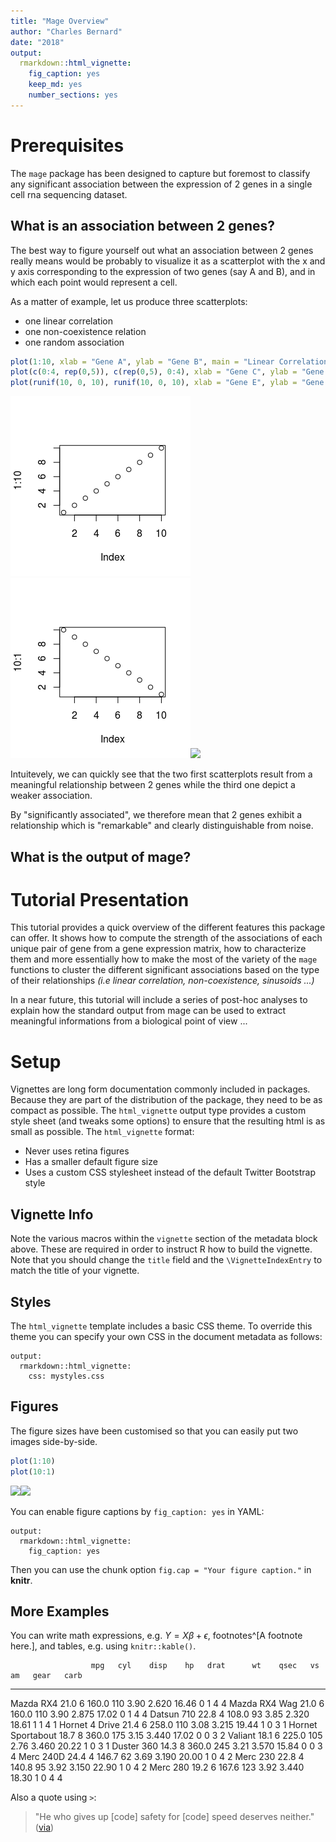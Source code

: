 ```yaml
---
title: "Mage Overview"
author: "Charles Bernard"
date: "2018"
output: 
  rmarkdown::html_vignette:
    fig_caption: yes
    keep_md: yes
    number_sections: yes
---
```




# Prerequisites

The `mage` package has been designed to capture but foremost to classify any significant association 
between the expression of 2 genes in a single cell rna sequencing dataset.

## What is an association between 2 genes?

The best way to figure yourself out what an association between 2 genes really means would be probably to 
visualize it as a scatterplot with the x and y axis corresponding to the expression of two genes (say A and B),
and in which each point would represent a cell. 

As a matter of example, let us produce three scatterplots:

- one linear correlation
- one non-coexistence relation
- one random association


```r
plot(1:10, xlab = "Gene A", ylab = "Gene B", main = "Linear Correlation");
plot(c(0:4, rep(0,5)), c(rep(0,5), 0:4), xlab = "Gene C", ylab = "Gene D", main = "Non-Coexistence");
plot(runif(10, 0, 10), runif(10, 0, 10), xlab = "Gene E", ylab = "Gene F", main = "Random");
```

![](mage-overview_files/figure-html/unnamed-chunk-1-1.png)![](mage-overview_files/figure-html/unnamed-chunk-1-2.png)![](mage-overview_files/figure-html/unnamed-chunk-1-3.png)

Intuitevely, we can quickly see that the two first scatterplots result from a meaningful relationship 
between 2 genes while the third one depict a weaker association.

By "significantly associated", we therefore mean that 2 genes exhibit a relationship which is "remarkable" 
and clearly distinguishable from noise. 

## What is the output of mage?

# Tutorial Presentation

This tutorial provides a quick overview of the different features this package can offer. 
It shows how to compute the strength of the associations of each unique pair of gene from a gene 
expression matrix, how to characterize them and more essentially how to make the most of the variety 
of the `mage` functions to cluster the different significant associations based on the type of their 
relationships *(i.e linear correlation, non-coexistence, sinusoids ...)*

In a near future, this tutorial will include a series of post-hoc analyses to explain how the standard
output from mage can be used to extract meaningful informations from a biological point of view ...

# Setup


Vignettes are long form documentation commonly included in packages. Because they are part of the distribution of the package, they need to be as compact as possible. The `html_vignette` output type provides a custom style sheet (and tweaks some options) to ensure that the resulting html is as small as possible. The `html_vignette` format:

- Never uses retina figures
- Has a smaller default figure size
- Uses a custom CSS stylesheet instead of the default Twitter Bootstrap style

## Vignette Info

Note the various macros within the `vignette` section of the metadata block above. These are required in order to instruct R how to build the vignette. Note that you should change the `title` field and the `\VignetteIndexEntry` to match the title of your vignette.

## Styles

The `html_vignette` template includes a basic CSS theme. To override this theme you can specify your own CSS in the document metadata as follows:

    output: 
      rmarkdown::html_vignette:
        css: mystyles.css

## Figures

The figure sizes have been customised so that you can easily put two images side-by-side. 


```r
plot(1:10)
plot(10:1)
```

![](mage-overview_files/figure-html/unnamed-chunk-2-1.png)![](mage-overview_files/figure-html/unnamed-chunk-2-2.png)

You can enable figure captions by `fig_caption: yes` in YAML:

    output:
      rmarkdown::html_vignette:
        fig_caption: yes

Then you can use the chunk option `fig.cap = "Your figure caption."` in **knitr**.

## More Examples

You can write math expressions, e.g. $Y = X\beta + \epsilon$, footnotes^[A footnote here.], and tables, e.g. using `knitr::kable()`.


                      mpg   cyl    disp    hp   drat      wt    qsec   vs   am   gear   carb
------------------  -----  ----  ------  ----  -----  ------  ------  ---  ---  -----  -----
Mazda RX4            21.0     6   160.0   110   3.90   2.620   16.46    0    1      4      4
Mazda RX4 Wag        21.0     6   160.0   110   3.90   2.875   17.02    0    1      4      4
Datsun 710           22.8     4   108.0    93   3.85   2.320   18.61    1    1      4      1
Hornet 4 Drive       21.4     6   258.0   110   3.08   3.215   19.44    1    0      3      1
Hornet Sportabout    18.7     8   360.0   175   3.15   3.440   17.02    0    0      3      2
Valiant              18.1     6   225.0   105   2.76   3.460   20.22    1    0      3      1
Duster 360           14.3     8   360.0   245   3.21   3.570   15.84    0    0      3      4
Merc 240D            24.4     4   146.7    62   3.69   3.190   20.00    1    0      4      2
Merc 230             22.8     4   140.8    95   3.92   3.150   22.90    1    0      4      2
Merc 280             19.2     6   167.6   123   3.92   3.440   18.30    1    0      4      4

Also a quote using `>`:

> "He who gives up [code] safety for [code] speed deserves neither."
([via](https://twitter.com/hadleywickham/status/504368538874703872))
